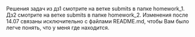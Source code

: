 Решения задач из дз1 смотрите на ветке submits в папке homework_1.
Дз2 смотрите на ветке submits в папке homework_2.
Изменения после 14.07 связаны исключительно с файлами README.md, чтобы Вам было легче понять, что у меня где находится.
